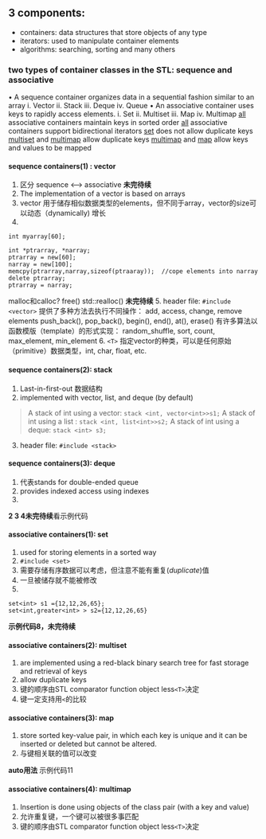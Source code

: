 ## 3 components:
- containers: data structures that store objects of any type
- iterators: used to manipulate container elements
- algorithms: searching, sorting and many others
### two types of container classes in the STL: sequence and associative
 • A sequence container organizes data in a sequential fashion similar to an array
	 i. Vector
	 ii. Stack
	 iii. Deque
	 iv. Queue
• An associative container uses keys to rapidly access elements.
	 i. Set
	 ii. Multiset
	 iii. Map
	 iv. Multimap
	 <u>all</u> associative containers maintain keys in sorted order
	 <u>all</u> associative containers support bidirectional iterators
	 <u>set</u> does not allow duplicate keys
	 <u>multiset</u> and <u>multimap</u> allow duplicate keys 
	 <u>multimap</u> and <u>map</u> allow keys and values to be mapped
#### sequence containers(1) : vector
1. 区分 sequence <--> associative **未完待续**
2. The implementation of a vector is based on arrays
3. vector 用于储存相似数据类型的elements，但不同于array，vector的size可以动态（dynamically) 增长
4. 
`int myarray[60];`

 ```
 int *ptrarray, *narray;
 ptrarray = new[60];
 narray = new[100];
 memcpy(ptrarray,narray,sizeof(ptraaray));  //cope elements into narray
 delete ptrarray;
 ptrarray = narray;
```
malloc和calloc? 
free()
std::realloc() **未完待续**
5. header file: `#include <vector>`
提供了多种方法去执行不同操作：
	add, access, change, remove elements
	push_back(), pop_back(), begin(), end(), at(), erase()
有许多算法以函数模版（template）的形式实现：
	random_shuffle, sort, count, max_element, min_element 
6.    `<T>` 指定vector的种类，可以是任何原始（primitive）数据类型，int, char, float, etc.

#### sequence containers(2): stack 
1. Last-in-first-out 数据结构
2. implemented with vector, list, and deque (by default)	
> A stack of int using a vector: `stack <int, vector<int>>s1;`
> A stack of int using a list      : `stack <int, list<int>>s2;`
> A stack of int using a deque: `stack <int> s3;`
3. header file:  `#include <stack>`
#### sequence containers(3): deque
1. 代表stands for double-ended queue
2. provides indexed access using indexes
3. 
**2 3 4未完待续**看示例代码
#### associative containers(1): set
1. used for storing elements in a sorted way
2. `#include <set>`
3. 需要存储有序数据可以考虑，但注意不能有重复(*duplicate*)值
4. 一旦被储存就不能被修改
5.   
```
set<int> s1 ={12,12,26,65};
set<int,greater<int> > s2={12,12,26,65}
```
**示例代码8，未完待续**

#### associative containers(2): multiset
1. are implemented using a red-black binary search tree for fast storage and retrieval of keys
2. allow duplicate keys
3. 键的顺序由STL comparator function object less`<T>`决定
4. 键一定支持用`<`的比较

#### associative containers(3): map
1. store sorted key-value pair, in which each key is unique and it can be inserted or deleted but cannot be altered.
2. 与键相关联的值可以改变

**auto用法** 示例代码11
#### associative containers(4): multimap
1. Insertion is done using objects of the class pair (with a key and value)
2. 允许重复键，一个键可以被很多事匹配
3. 键的顺序由STL comparator function object less`<T>`决定
